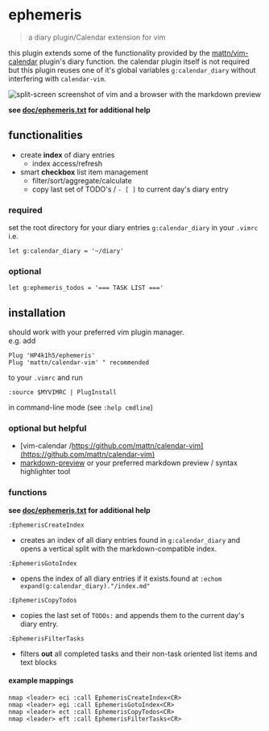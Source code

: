 # ephemeris

> a diary plugin/Calendar extension for vim

this plugin extends some of the functionality provided by the
[mattn/vim-calendar](https://github.com/mattn/calendar-vim) plugin's diary
function. the calendar plugin itself is not required but this plugin reuses one
of it's global variables `g:calendar_diary` without interfering with
`calendar-vim`.  

![split-screen screenshot of vim and a browser with the markdown
preview](img/side-by-side.png)

**see [doc/ephemeris.txt](doc/ephemeris.txt) for additional help**

## functionalities

- create **index** of diary entries
  - index access/refresh
- smart **checkbox** list item management
  - filter/sort/aggregate/calculate
  - copy last set of TODO's / `- [ ]` to current day's diary entry

### required

set the root directory for your diary entries `g:calendar_diary` in your
`.vimrc` i.e.

```vim
let g:calendar_diary = '~/diary'
```

### optional

```vim
let g:ephemeris_todos = '=== TASK LIST ==='
```

## installation

should work with your preferred vim plugin manager.  
e.g. add

```vim
Plug 'HP4k1h5/ephemeris'
Plug 'mattn/calendar-vim' " recommended
```

to your `.vimrc` and run

```vim
:source $MYVIMRC | PlugInstall
```

in command-line mode (see `:help cmdline`)

### optional but helpful

- [vim-calendar /https://github.com/mattn/calendar-vim](https://github.com/mattn/calendar-vim)
- [markdown-preview](https://github.com/iamcco/markdown-preview.nvim) or your
  preferred markdown preview / syntax highlighter tool

### functions

**see [doc/ephemeris.txt](doc/ephemeris.txt) for additional help**

```vim
:EphemerisCreateIndex
```

- creates an index of all diary entries found in
  `g:calendar_diary` and opens a vertical split with
  the markdown-compatible index.

```vim
:EphemerisGotoIndex
```

- opens the index of all diary entries if it exists.found at `:echom expand(g:calendar_diary)."/index.md"`

```vim
:EphemerisCopyTodos
```

- copies the last set of `TODOs:` and appends them to
  the current day's diary entry.

```vim
:EphemerisFilterTasks
```

- filters **out** all completed tasks and their non-task oriented list items
  and text blocks

#### example mappings

```vim
nmap <leader> eci :call EphemerisCreateIndex<CR>
nmap <leader> egi :call EphemerisGotoIndex<CR>
nmap <leader> ect :call EphemerisCopyTodos<CR>
nmap <leader> eft :call EphemerisFilterTasks<CR>
```
